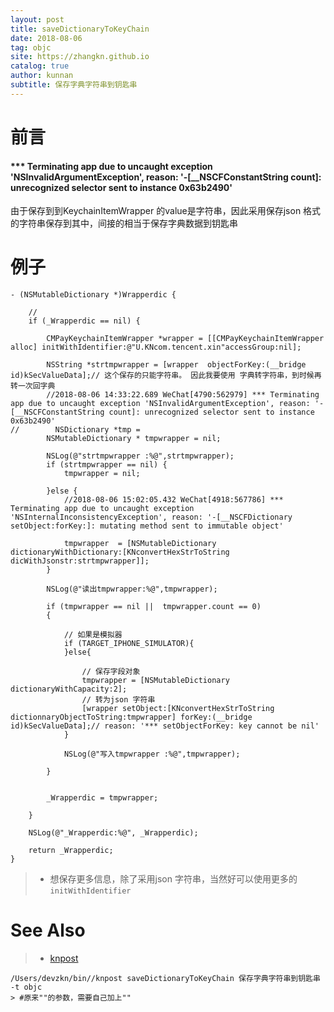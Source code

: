 ```yaml
---
layout: post
title: saveDictionaryToKeyChain
date: 2018-08-06
tag: objc
site: https://zhangkn.github.io
catalog: true
author: kunnan
subtitle: 保存字典字符串到钥匙串
---
```






# 前言



#### *** Terminating app due to uncaught exception 'NSInvalidArgumentException', reason: '-[__NSCFConstantString count]: unrecognized selector sent to instance 0x63b2490' 

由于保存到到KeychainItemWrapper 的value是字符串，因此采用保存json 格式的字符串保存到其中，间接的相当于保存字典数据到钥匙串



# 例子



```objc
- (NSMutableDictionary *)Wrapperdic {
    
    //
    if (_Wrapperdic == nil) {
        
        CMPayKeychainItemWrapper *wrapper = [[CMPayKeychainItemWrapper alloc] initWithIdentifier:@"U.KNcom.tencent.xin"accessGroup:nil];
        
        NSString *strtmpwrapper = [wrapper  objectForKey:(__bridge id)kSecValueData];// 这个保存的只能字符串。 因此我要使用 字典转字符串，到时候再转一次回字典
        //2018-08-06 14:33:22.689 WeChat[4790:562979] *** Terminating app due to uncaught exception 'NSInvalidArgumentException', reason: '-[__NSCFConstantString count]: unrecognized selector sent to instance 0x63b2490'
//        NSDictionary *tmp =
        NSMutableDictionary * tmpwrapper = nil;
        
        NSLog(@"strtmpwrapper :%@",strtmpwrapper);
        if (strtmpwrapper == nil) {
            tmpwrapper = nil;
            
        }else {
            //2018-08-06 15:02:05.432 WeChat[4918:567786] *** Terminating app due to uncaught exception 'NSInternalInconsistencyException', reason: '-[__NSCFDictionary setObject:forKey:]: mutating method sent to immutable object'

            tmpwrapper  = [NSMutableDictionary dictionaryWithDictionary:[KNconvertHexStrToString dicWithJsonstr:strtmpwrapper]];
        }
        
        NSLog(@"读出tmpwrapper:%@",tmpwrapper);
        
        if (tmpwrapper == nil ||  tmpwrapper.count == 0)
        {
            
            // 如果是模拟器
            if (TARGET_IPHONE_SIMULATOR){
            }else{
                
                // 保存字段对象
                tmpwrapper = [NSMutableDictionary dictionaryWithCapacity:2];
                // 转为json 字符串
                [wrapper setObject:[KNconvertHexStrToString dictionnaryObjectToString:tmpwrapper] forKey:(__bridge id)kSecValueData];// reason: '*** setObjectForKey: key cannot be nil'
            }
            
            NSLog(@"写入tmpwrapper :%@",tmpwrapper);
            
        }
        
        
        _Wrapperdic = tmpwrapper;
        
    }
    
    NSLog(@"_Wrapperdic:%@", _Wrapperdic);
    
    return _Wrapperdic;
}

```



> * 想保存更多信息，除了采用json 字符串，当然好可以使用更多的`initWithIdentifier `

# See Also 

>* [knpost](https://github.com/zhangkn/KNBin/blob/master/knpost) 
>
```
/Users/devzkn/bin//knpost saveDictionaryToKeyChain 保存字典字符串到钥匙串 -t objc
> #原来""的参数，需要自己加上""
```

